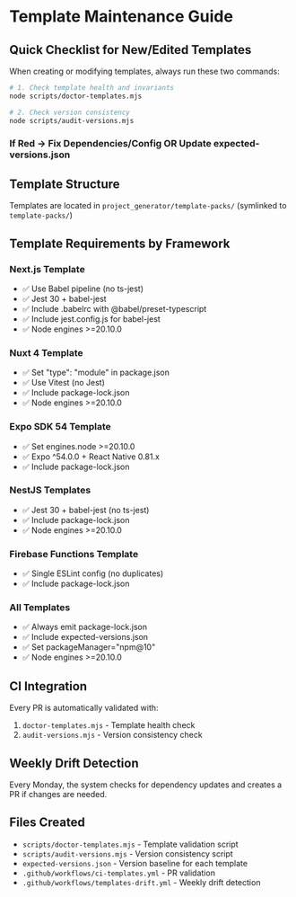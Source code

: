 # Template Maintenance Guide

## Quick Checklist for New/Edited Templates

When creating or modifying templates, always run these two commands:

```bash
# 1. Check template health and invariants
node scripts/doctor-templates.mjs

# 2. Check version consistency
node scripts/audit-versions.mjs
```

### If Red → Fix Dependencies/Config OR Update expected-versions.json

## Template Structure

Templates are located in `project_generator/template-packs/` (symlinked to `template-packs/`)

## Template Requirements by Framework

### Next.js Template
- ✅ Use Babel pipeline (no ts-jest)
- ✅ Jest 30 + babel-jest
- ✅ Include .babelrc with @babel/preset-typescript
- ✅ Include jest.config.js for babel-jest
- ✅ Node engines >=20.10.0

### Nuxt 4 Template
- ✅ Set "type": "module" in package.json
- ✅ Use Vitest (no Jest)
- ✅ Include package-lock.json
- ✅ Node engines >=20.10.0

### Expo SDK 54 Template
- ✅ Set engines.node >=20.10.0
- ✅ Expo ^54.0.0 + React Native 0.81.x
- ✅ Include package-lock.json

### NestJS Templates
- ✅ Jest 30 + babel-jest (no ts-jest)
- ✅ Include package-lock.json
- ✅ Node engines >=20.10.0

### Firebase Functions Template
- ✅ Single ESLint config (no duplicates)
- ✅ Include package-lock.json

### All Templates
- ✅ Always emit package-lock.json
- ✅ Include expected-versions.json
- ✅ Set packageManager="npm@10"
- ✅ Node engines >=20.10.0

## CI Integration

Every PR is automatically validated with:
1. `doctor-templates.mjs` - Template health check
2. `audit-versions.mjs` - Version consistency check

## Weekly Drift Detection

Every Monday, the system checks for dependency updates and creates a PR if changes are needed.

## Files Created

- `scripts/doctor-templates.mjs` - Template validation script
- `scripts/audit-versions.mjs` - Version consistency script
- `expected-versions.json` - Version baseline for each template
- `.github/workflows/ci-templates.yml` - PR validation
- `.github/workflows/templates-drift.yml` - Weekly drift detection
